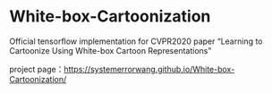 # White-box-Cartoonization
Official tensorflow implementation for CVPR2020 paper “Learning to Cartoonize Using White-box Cartoon Representations”

project page：https://systemerrorwang.github.io/White-box-Cartoonization/
